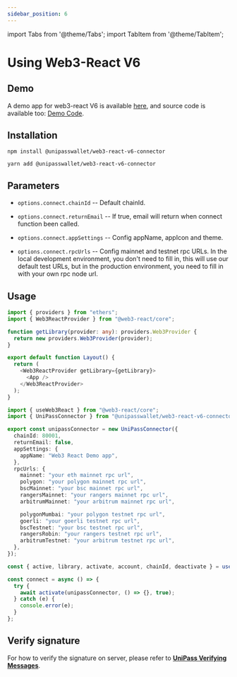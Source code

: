 ```yaml
---
sidebar_position: 6
---
```


import Tabs from '@theme/Tabs';
import TabItem from '@theme/TabItem';

# Using Web3-React V6

## Demo

A demo app for web3-react V6 is available [here](https://up-web3-react-v6-demo.vercel.app/), and source code is available too: [Demo Code](https://github.com/UniPassID/we3-react-v6-demo).

## Installation

<Tabs>
<TabItem value="npm">

```shell
npm install @unipasswallet/web3-react-v6-connector
```

</TabItem>
<TabItem value="yarn">

```shell
yarn add @unipasswallet/web3-react-v6-connector
```

</TabItem>
</Tabs>

## Parameters

* `options.connect.chainId` -- Default chainId.

* `options.connect.returnEmail` -- If true, email will return when connect function been called.

* `options.connect.appSettings` -- Config appName, appIcon and theme.

* `options.connect.rpcUrls` -- Config mainnet and testnet rpc URLs. In the local development environment, you don't need to fill in, this will use our default test URLs, but in the production environment, you need to fill in with your own rpc node url.

## Usage

```ts
import { providers } from "ethers";
import { Web3ReactProvider } from "@web3-react/core";

function getLibrary(provider: any): providers.Web3Provider {
  return new providers.Web3Provider(provider);
}

export default function Layout() {
  return (
    <Web3ReactProvider getLibrary={getLibrary}>
      <App />
    </Web3ReactProvider>
  );
}

```
```ts
import { useWeb3React } from "@web3-react/core";
import { UniPassConnector } from "@unipasswallet/web3-react-v6-connector";

export const unipassConnector = new UniPassConnector({
  chainId: 80001,
  returnEmail: false,
  appSettings: {
    appName: "Web3 React Demo app",
  },
  rpcUrls: {
    mainnet: "your eth mainnet rpc url",
    polygon: "your polygon mainnet rpc url",
    bscMainnet: "your bsc mainnet rpc url",
    rangersMainnet: "your rangers mainnet rpc url",
    arbitrumMainnet: "your arbitrum mainnet rpc url",

    polygonMumbai: "your polygon testnet rpc url",
    goerli: "your goerli testnet rpc url",
    bscTestnet: "your bsc testnet rpc url",
    rangersRobin: "your rangers testnet rpc url",
    arbitrumTestnet: "your arbitrum testnet rpc url",
  },
});

const { active, library, activate, account, chainId, deactivate } = useWeb3React();

const connect = async () => {
  try {
    await activate(unipassConnector, () => {}, true);
  } catch (e) {
    console.error(e);
  }
};
```
## Verify signature

For how to verify the signature on server, please refer to [**UniPass Verifying Messages**](../verifying-messages/01-unipass-verifying-messages.mdx).